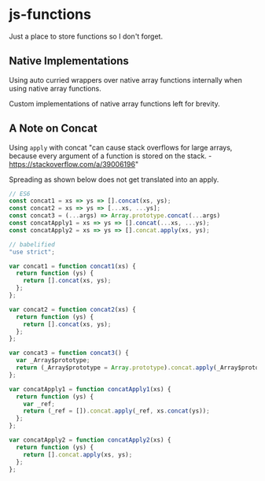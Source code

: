 # js-functions

Just a place to store functions so I don't forget.

## Native Implementations

Using auto curried wrappers over native array functions internally when using
 native array functions.
 
Custom implementations of native array functions left for brevity.

## A Note on Concat

Using `apply` with concat "can cause stack overflows for large arrays, 
because every argument of a function is stored on the stack. - https://stackoverflow.com/a/39006196"

Spreading as shown below does not get translated into an apply.

```js
// ES6
const concat1 = xs => ys => [].concat(xs, ys);
const concat2 = xs => ys => [...xs, ...ys];
const concat3 = (...args) => Array.prototype.concat(...args)
const concatApply1 = xs => ys => [].concat(...xs, ...ys);
const concatApply2 = xs => ys => [].concat.apply(xs, ys);

```

```js
// babelified
"use strict";

var concat1 = function concat1(xs) {
  return function (ys) {
    return [].concat(xs, ys);
  };
};

var concat2 = function concat2(xs) {
  return function (ys) {
    return [].concat(xs, ys);
  };
};

var concat3 = function concat3() {
  var _Array$prototype;
  return (_Array$prototype = Array.prototype).concat.apply(_Array$prototype, arguments);
};

var concatApply1 = function concatApply1(xs) {
  return function (ys) {
    var _ref;
    return (_ref = []).concat.apply(_ref, xs.concat(ys));
  };
};

var concatApply2 = function concatApply2(xs) {
  return function (ys) {
    return [].concat.apply(xs, ys);
  };
};
```